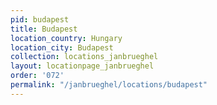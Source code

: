 ```yaml
---
pid: budapest
title: Budapest
location_country: Hungary
location_city: Budapest
collection: locations_janbrueghel
layout: locationpage_janbrueghel
order: '072'
permalink: "/janbrueghel/locations/budapest"
---
```

